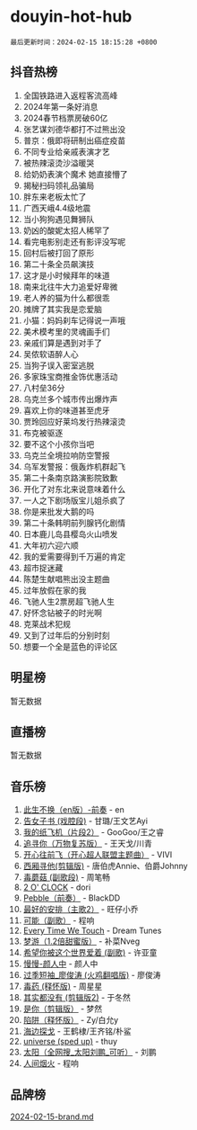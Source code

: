 # douyin-hot-hub

`最后更新时间：2024-02-15 18:15:28 +0800`

## 抖音热榜

1. 全国铁路进入返程客流高峰
1. 2024年第一条好消息
1. 2024春节档票房破60亿
1. 张艺谋刘德华都打不过熊出没
1. 普京：俄即将研制出癌症疫苗
1. 不同专业给亲戚表演才艺
1. 被热辣滚烫沙溢暖哭
1. 给奶奶表演个魔术 她直接懵了
1. 揭秘扫码领礼品骗局
1. 胖东来老板太忙了
1. 广西天峨4.4级地震
1. 当小狗狗遇见舞狮队
1. 奶凶的酸妮太招人稀罕了
1. 看完电影别走还有影评没写呢
1. 回村后被打回了原形
1. 第二十条全员飙演技
1. 这才是小时候拜年的味道
1. 南来北往牛大力追爱好卑微
1. 老人养的猫为什么都很乖
1. 摊牌了其实我是恋爱脑
1. 小猫：妈妈刹车记得说一声哦
1. 美术模考里的灵魂画手们
1. 亲戚们算是遇到对手了
1. 吴侬软语醉人心
1. 当狗子误入密室逃脱
1. 多家珠宝商推金饰优惠活动
1. 八村垒36分
1. 乌克兰多个城市传出爆炸声
1. 喜欢上你的味道甚至虎牙
1. 贾玲回应好莱坞发行热辣滚烫
1. 布克被驱逐
1. 要不这个小孩你当吧
1. 乌克兰全境拉响防空警报
1. 乌军发警报：俄轰炸机群起飞
1. 第二十条南京路演影院致歉
1. 开化了对东北来说意味着什么
1. 一人之下剧场版宝儿姐杀疯了
1. 你是来批发大鹅的吗
1. 第二十条韩明前列腺钙化剧情
1. 日本鹿儿岛县樱岛火山喷发
1. 大年初六迎六顺
1. 我的爱需要得到千万遍的肯定
1. 超市捉迷藏
1. 陈楚生献唱熊出没主题曲
1. 过年放假在家的我
1. 飞驰人生2票房超飞驰人生
1. 好怀念钻被子的时光啊
1. 克莱战术犯规
1. 又到了过年后的分别时刻
1. 想要一个全是蓝色的评论区

## 明星榜

暂无数据

## 直播榜

暂无数据

## 音乐榜

1. [此生不换（en版）-前奏](https://sf5-hl-cdn-tos.douyinstatic.com/obj/tos-cn-ve-2774/oMDvUGwhKrKYDEqXiMYEwxZqBWIJFA92CiLAO) - en
1. [告女子书 (戏腔段)](https://sf5-hl-cdn-tos.douyinstatic.com/obj/tos-cn-ve-2774/osCCzFxWgstBDi92ZfBB4ht7gQENBmQMAl0eI6) - 甘璐/王文艺Ayi
1. [我的纸飞机（片段2）](https://sf6-cdn-tos.douyinstatic.com/obj/tos-cn-ve-2774/oM2ZrKcg2CD5AeRB2gkeXOFB1IxAGJdZPazYHf) - GooGoo/王之睿
1. [追寻你（万物复苏版）](https://sf6-cdn-tos.douyinstatic.com/obj/tos-cn-ve-2774/oYeAZJsbjIDit9APmBg8u6uDUQnHmoCf3gbo74) - 王天戈/川青
1. [开心往前飞（开心超人联盟主题曲）](https://sf5-hl-cdn-tos.douyinstatic.com/obj/tos-cn-ve-2774/9d8fb7c82cf1421fb93a9fe925275e0a) - VIVI
1. [西厢寻他(剪辑版)](https://sf5-hl-cdn-tos.douyinstatic.com/obj/tos-cn-ve-2774/oUsAVfAQKlRNxEv5qxvIB8o5qmIWUcXbzJKJhw) - 唐伯虎Annie、伯爵Johnny
1. [毒蘑菇 (副歌段)](https://sf5-hl-cdn-tos.douyinstatic.com/obj/tos-cn-ve-2774/ocDEUsfdLjxnlFXtfogBCiQCEqYB7QZgZ8VViM) - 周笔畅
1. [2 O' CLOCK](https://sf5-hl-cdn-tos.douyinstatic.com/obj/tos-cn-ve-2774/oIUBICeqlYQHTigCBOnCMlwBZJkgiBjt1oDfbg) - dori
1. [Pebble（前奏）](https://sf3-cdn-tos.douyinstatic.com/obj/tos-cn-ve-2774/5e6913036e674b34b92df6abd1361f00) - BlackDD
1. [最好的安排（主歌2）](https://sf6-cdn-tos.douyinstatic.com/obj/tos-cn-ve-2774/oMMZX1DuHpMwgoDztBmZswgQnbCeeANZxBHkFY) - 旺仔小乔
1. [可能（副歌）](https://sf5-hl-cdn-tos.douyinstatic.com/obj/tos-cn-ve-2774/cde1731888894259b333569393c2fb51) - 程响
1. [Every Time We Touch](https://sf3-cdn-tos.douyinstatic.com/obj/tos-cn-ve-2774/ogN6lUKQeBBfEVhIOMikG1CcJjugxk1tztZyhP) - Dream Tunes
1. [梦游（1.2倍甜蜜版）](https://sf5-hl-cdn-tos.douyinstatic.com/obj/tos-cn-ve-2774/o4gyAUm8hwufoEABmwVIiQtHsFuGzAEEWtNMzo) - 补菜Nveg
1. [希望你被这个世界爱着 (副歌)](https://sf5-hl-cdn-tos.douyinstatic.com/obj/tos-cn-ve-2774/oUHCmWQfZlE3QQBKBeD8rCFLpJzPgCpImhsxMt) - 许亚童
1. [慢慢-颜人中](https://sf3-cdn-tos.douyinstatic.com/obj/tos-cn-ve-2774/ocjHNfBXdBxQNC8ZGAeoLMFTUgtBg8bkExunDC) - 颜人中
1. [过季短袖_廖俊涛 (火鸡翻唱版)](https://sf5-hl-cdn-tos.douyinstatic.com/obj/tos-cn-ve-2774/ogQVJl0tRBKxQgZji7YClFEBrVDeHpPTWfCZbQ) - 廖俊涛
1. [毒药 (释怀版)](https://sf5-hl-cdn-tos.douyinstatic.com/obj/tos-cn-ve-2774/oYILMEAzspdZBIzy4frJNB8ZHPHWAhiwowd4Ad) - 周星星
1. [其实都没有 (剪辑版2)](https://sf5-hl-cdn-tos.douyinstatic.com/obj/tos-cn-ve-2774/oEBNQenHZtBhxYjGgUDQk0BCHTigQafgFlbQ7k) - 于冬然
1. [是你（剪辑版）](https://sf3-cdn-tos.douyinstatic.com/obj/tos-cn-ve-2774/46019dae783c4c969944217fe1cfafc4) - 梦然
1. [陷阱（释怀版）](https://sf5-hl-cdn-tos.douyinstatic.com/obj/tos-cn-ve-2774/oE8C21LeZrzKLDFfQYgMzx4GAIHageG5IzayY7) - Zy/白允y
1. [海边探戈](https://sf6-cdn-tos.douyinstatic.com/obj/tos-cn-ve-2774/os9gE0VQCGqt6VQkZDyBBYvfSDY0QFe3vVmubn) - 王鹤棣/王齐铭/朴鲨
1. [universe (sped up)](https://sf3-cdn-tos.douyinstatic.com/obj/tos-cn-ve-2774/oIQnurQLDCsdYeegkM4CKuVb23MZBXtX6QB8bv) - thuy
1. [太阳（全网搜_太阳刘鹏_可听）](https://sf6-cdn-tos.douyinstatic.com/obj/tos-cn-ve-2774/ogWbyIQnlBFImVbeDocRdCIYtBHlbJXgfZMvgz) - 刘鹏
1. [人间烟火](https://sf3-cdn-tos.douyinstatic.com/obj/tos-cn-ve-2774/947983139f35446684610238bba8e7a9) - 程响

## 品牌榜

[2024-02-15-brand.md](2024-02-15-brand.md)
